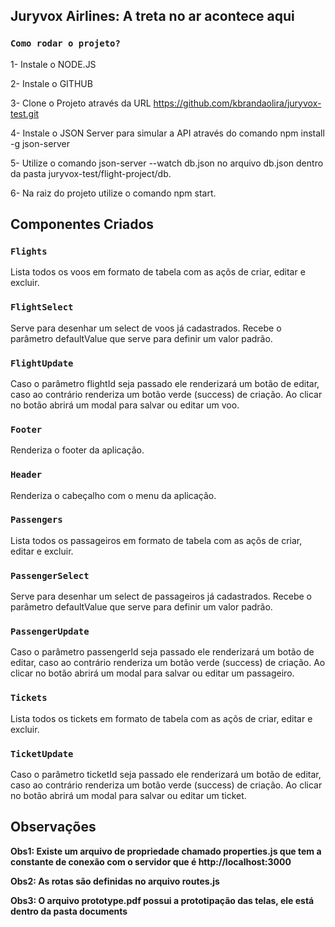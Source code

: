 ## Juryvox Airlines: A treta no ar acontece aqui

### `Como rodar o projeto?`

1- Instale o NODE.JS

2- Instale o GITHUB

3- Clone o Projeto através da URL https://github.com/kbrandaolira/juryvox-test.git

4- Instale o JSON Server para simular a API através do comando npm install -g json-server

5- Utilize o comando json-server --watch db.json no arquivo db.json dentro da pasta juryvox-test/flight-project/db. 

6- Na raiz do projeto utilize o comando npm start. 

## Componentes Criados

### `Flights`

Lista todos os voos em formato de tabela com as açõs de criar, editar e excluir.

### `FlightSelect`

Serve para desenhar um select de voos já cadastrados. Recebe o parâmetro defaultValue que serve para definir um valor padrão.

### `FlightUpdate`

Caso o parâmetro flightId seja passado ele renderizará um botão de editar, caso ao contrário renderiza um botão verde (success) de criação. Ao clicar no botão abrirá um modal para salvar ou editar um voo.

### `Footer`

Renderiza o footer da aplicação.

### `Header`

Renderiza o cabeçalho com o menu da aplicação.

### `Passengers`

Lista todos os passageiros em formato de tabela com as açõs de criar, editar e excluir.

### `PassengerSelect`

Serve para desenhar um select de passageiros já cadastrados. Recebe o parâmetro defaultValue que serve para definir um valor padrão.

### `PassengerUpdate`

Caso o parâmetro passengerId seja passado ele renderizará um botão de editar, caso ao contrário renderiza um botão verde (success) de criação. Ao clicar no botão abrirá um modal para salvar ou editar um passageiro.

### `Tickets`

Lista todos os tickets em formato de tabela com as açõs de criar, editar e excluir.

### `TicketUpdate`

Caso o parâmetro ticketId seja passado ele renderizará um botão de editar, caso ao contrário renderiza um botão verde (success) de criação. Ao clicar no botão abrirá um modal para salvar ou editar um ticket.

## Observações

**Obs1: Existe um arquivo de propriedade chamado properties.js que tem a constante de conexão com o servidor que é http://localhost:3000**

**Obs2: As rotas são definidas no arquivo routes.js**

**Obs3: O arquivo prototype.pdf possui a prototipação das telas, ele está dentro da pasta documents**